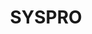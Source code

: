 ---
title: "SYSPRO"
seoTitle: "Syspro integration"
seoDescription: "Here’s how Syspro works with your applications to streamline your workflow."
summary: "SYSPRO is an independent ERP provider, taking a simplified approach to ensuring success for manufacturers and distributors."
lead: "Stock2Shop can integrate SYSPRO with many B2B and B2C ecommerce and logistic applications, here is how we can help you automate your business"
image: "/uploads/logo-platform-syspro.png"
imageAlt: syspro logo
type: "source"
source: "syspro"
tags: ["erp"]
aliases:
    - /integrations/syspro/
---